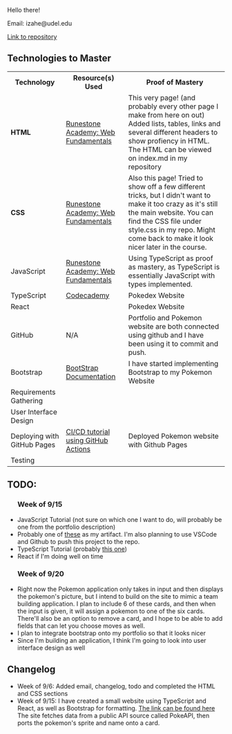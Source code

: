 <html>
    <head>
        <link rel="stylesheet" href="style.css">
    </head>
    <body>
        <p>Hello there!</p>
        <p>Email: izahe@udel.edu</p>
        <a href = "https://github.com/Izahe/Portfolio"> Link to repository </a>
        <h2> Technologies to Master </h2>
        <table id = "master_table">
            <tr>
                <th> Technology </th>
                <th> Resource(s) Used </th>
                <th> Proof of Mastery </th>
            </tr>
            <tr>
                <td> <strong> HTML </strong> </td>
                <td><a href = "https://runestone.academy/runestone/books/published/webfundamentals/HTML/toctree.html">Runestone Academy: Web Fundamentals</a></td>
                <td> This very page! (and probably every other page I make from here on out) Added lists, tables, links and several different headers to show profiency in HTML. The HTML can be viewed on index.md in my repository</td>
            </tr>
            <tr>
                <td> <strong> CSS </strong></td>
                <td><a href = "https://runestone.academy/runestone/books/published/webfundamentals/CSS/toctree.html">Runestone Academy: Web Fundamentals</a></td>
                <td>Also this page! Tried to show off a few different tricks, but I didn't want to make it too crazy as it's still the main website. You can find the CSS file under style.css in my repo. Might come back to make it look nicer later in the course. </td>
            </tr>
            <tr>
                <td> JavaScript </td>
                <td><a href = "https://runestone.academy/runestone/books/published/webfundamentals/Javascript/toctree.html"> Runestone Academy: Web Fundamentals</a></td>
                <td>Using TypeScript as proof as mastery, as TypeScript is essentially JavaScript with types implemented.</td>
            </tr>
            <tr>
                <td> TypeScript </td>
                <td><a href = "https://www.codecademy.com/learn/learn-typescript"> Codecademy</td>
                <td>Pokedex Website</td>
            </tr>
            <tr>
                <td> React </td>
                <td></td>
                <td>Pokedex Website</td>
            </tr>
            <tr>
                <td> GitHub </td>
                <td>N/A</td>
                <td>Portfolio and Pokemon website are both connected using github and I have been using it to commit and push.</td>
            </tr>
            <tr>
                <td> Bootstrap </td>
                <td><a href = "https://getbootstrap.com/docs/5.1/getting-started/introduction/"> BootStrap Documentation</td>
                <td>I have started implementing Bootstrap to my Pokemon Website</td>
            </tr>
            <tr>
                <td> Requirements Gathering </td>
                <td></td>
                <td></td>
            </tr>
            <tr>
                <td> User Interface Design </td>
                <td></td>
                <td></td>
            </tr>
            <tr>
                <td> Deploying with GitHub Pages </td>
                <td><a href = "https://dev.to/michaelcurrin/intro-tutorial-to-ci-cd-with-github-actions-2ba8">CI/CD tutorial using GitHub Actions</td>
                <td>Deployed Pokemon website with Github Pages</td>
            </tr>
            <tr>
                <td> Testing </td>
                <td></td>
                <td></td>
            </tr>
    </table>
        <h2> TODO: </h2>
        <ul>
            <h3> Week of 9/15 </h3>
            <li> JavaScript Tutorial (not sure on which one I want to do, will probably be one from the portfolio description) </li>
            <li> Probably one of <a href = "https://www.youtube.com/watch?v=3PHXvlpOkf4">these</a> as my artifact. I'm also planning to use VSCode and Github to push this project to the repo. </li>
            <li> TypeScript Tutorial (probably <a href = "https://www.codecademy.com/courses/learn-typescript/lessons/introduction-to-typescript/exercises/from-javascript-to-typescript">this one</a>)</li>
            <li> React if I'm doing well on time </li>
        </ul>
        <ul>
            <h3> Week of 9/20 </h3>
            <li> Right now the Pokemon application only takes in input and then displays the pokemon's picture, but I intend to build on the site to mimic a team building application. I plan to include 6 of these cards, and then when the input is given, it will assign a pokemon to one of the six cards. There'll also be an option to remove a card, and I hope to be able to add fields that can let you choose moves as well. </li>
            <li> I plan to integrate bootstrap onto my portfolio so that it looks nicer </li>
            <li> Since I'm building an application, I think I'm going to look into user interface design as well</li>
        </ul>
        <h2> Changelog </h2>
            <ul>
                <li> Week of 9/6: Added email, changelog, todo and completed the HTML and CSS sections   </li>
                 <li> Week of 9/15: I have created a small website using TypeScript and React, as well as Bootstrap for formatting. <a href = "https://izahe.github.io/pokedex/">The link can be found here</a>  The site fetches data from a public API source called PokeAPI, then ports the pokemon's sprite and name onto a card.</li>
            </ul>
    </body>
</html>
